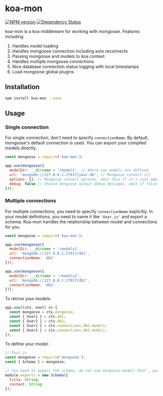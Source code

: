 # koa-mon
[![NPM version][npm-image]][npm-url] [![Dependency Status][daviddm-image]][daviddm-url]

koa-mon is a koa middleware for working with mongoose. Features including

1. Handles model loading
2. Handles mongoose connection including auto reconnects
3. Passing mongoose and models to koa context
4. Handles multiple mongoose connections
5. Nice database connection status logging with local timestamps
6. Load mongoose global plugins

## Installation

``` bash
npm install koa-mon --save
```

## Usage

### Single connection

For single connection, don't need to specify `connectionName`. By default,
mongoose's default connection is used. You can export your compiled models
directly.

``` js
const mongoose = require('koa-mon');

app.use(mongoose({
  modelDir: __dirname + '/models', // Where you models are defined
  url: 'mongodb://127.0.0.1:27017/your-db', // Mongoose connect url
  options: {}, // Mongoose connect options, omit this if it's just empty,
  debug: false // Should mongoose output debug messages, omit if false
}));
```

### Multiple connections

For multiple connections, you need to specify `connectionName` explicitly.
In your model definitions, you need to name it like `'User.js'` and export a
schema. Koa-mon handles the relationship between model and connections for you.

``` js
const mongoose = require('koa-mon');

app.use(mongoose({
  modelDir: __dirname + '/models1',
  url: 'mongodb://127.0.0.1:27017/db1',
  connectionName: 'db1'
}));

app.use(mongoose({
  modelDir: __dirname + '/models2',
  url: 'mongodb://127.0.0.1:27017/db2',
  connectionName: 'db2'
}));
```

To retrive your models:

``` js
app.use((ctx, next) => {
  const mongoose = ctx.mongoose;
  const { User1 } = ctx.db1;
  const { User2 } = ctx.db2;
  const { User1 } = ctx.connections.db1.models;
  const { User2 } = ctx.connections.db2.models;
});
```

To define your model:
``` js
// Post.js
const mongoose = require('mongoose');
const { Schema } = mongoose;

// You need to export the schema, do not use mongoose.model('Post', postSchema)
module.exports = new Schema({
  title: String,
  content: String
});
```


[npm-image]: https://badge.fury.io/js/koa-mon.svg
[npm-url]: https://npmjs.org/package/koa-mon
[daviddm-image]: https://david-dm.org/zhangkaiyulw/koa-mon.svg?theme=shields.io
[daviddm-url]: https://david-dm.org/zhangkaiyulw/koa-mon
